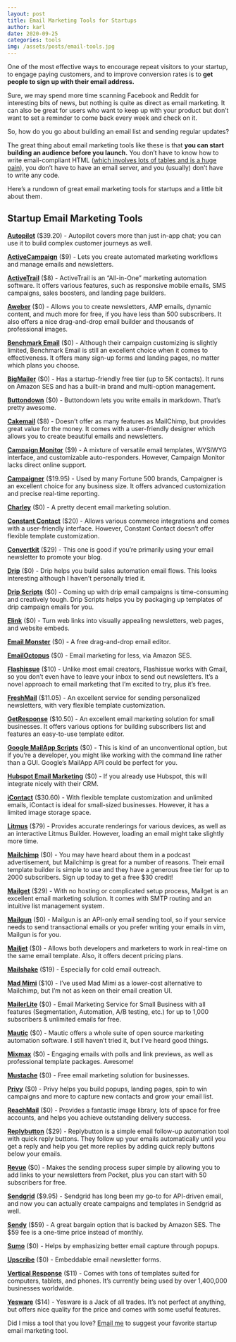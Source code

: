 ```yaml
---
layout: post
title: Email Marketing Tools for Startups 
author: karl
date: 2020-09-25
categories: tools
img: /assets/posts/email-tools.jpg
---
```


One of the most effective ways to encourage repeat visitors to your startup, to engage paying customers, and to improve conversion rates is to **get people to sign up with their email address.**

Sure, we may spend more time scanning Facebook and Reddit for interesting bits of news, but nothing is quite as direct as email marketing. It can also be great for users who want to keep up with your product but don’t want to set a reminder to come back every week and check on it.

<!-- signup -->

So, how do you go about building an email list and sending regular updates?

The great thing about email marketing tools like these is that **you can start building an audience before you launch.** You don’t have to know how to write email-compliant HTML ([which involves lots of tables and is a huge pain](https://www.sitepoint.com/how-to-code-html-email-newsletters/)), you don’t have to have an email server, and you (usually) don’t have to write any code.

Here’s a rundown of great email marketing tools for startups and a little bit about them.

## Startup Email Marketing Tools

**[Autopilot](https://autopilothq.com/)** ($39.20) - Autopilot covers more than just in-app chat; you can use it to build complex customer journeys as well.

**[ActiveCampaign](http://www.activecampaign.com/)** ($9) - Lets you create automated marketing workflows and manage emails and newsletters.

**[ActiveTrail](https://www.activetrail.com/email_marketing_software/)** ($8) - ActiveTrail is an “All-in-One” marketing automation software. It offers various features, such as responsive mobile emails, SMS campaigns, sales boosters, and landing page builders.

**[Aweber](https://www.aweber.com/)** ($0) - Allows you to create newsletters, AMP emails, dynamic content, and much more for free, if you have less than 500 subscribers. It also offers a nice drag-and-drop email builder and thousands of professional images.

**[Benchmark Email](https://www.benchmarkemail.com/)** ($0) - Although their campaign customizing is slightly limited, Benchmark Email is still an excellent choice when it comes to effectiveness. It offers many sign-up forms and landing pages, no matter which plans you choose.

**[BigMailer](https://www.bigmailer.io/)** ($0) - Has a startup-friendly free tier (up to 5K contacts). It runs on Amazon SES and has a built-in brand and multi-option management.

**[Buttondown](https://buttondown.email/)** ($0) - Buttondown lets you write emails in markdown. That’s pretty awesome.

**[Cakemail](https://www.cakemail.com/)** ($8) - Doesn’t offer as many features as MailChimp, but provides great value for the money. It comes with a user-friendly designer which allows you to create beautiful emails and newsletters.

**[Campaign Monitor](https://www.campaignmonitor.com/c/)** ($9) - A mixture of versatile email templates, WYSIWYG interface, and customizable auto-responders. However, Campaign Monitor lacks direct online support.

**[Campaigner](https://www.campaigner.com/)** ($19.95) - Used by many Fortune 500 brands, Campaigner is an excellent choice for any business size. It offers advanced customization and precise real-time reporting.

**[Charley](https://charley.io/)** ($0) - A pretty decent email marketing solution.

**[Constant Contact](https://www.constantcontact.com/home/signup.jsp)** ($20) - Allows various commerce integrations and comes with a user-friendly interface. However, Constant Contact doesn’t offer flexible template customization.

**[Convertkit](https://convertkit.com/)** ($29) - This one is good if you’re primarily using your email newsletter to promote your blog.

**[Drip](https://www.drip.co/)** ($0) - Drip helps you build sales automation email flows. This looks interesting although I haven’t personally tried it.

**[Drip Scripts](https://dripscripts.com/)** ($0) - Coming up with drip email campaigns is time-consuming and creatively tough. Drip Scripts helps you by packaging up templates of drip campaign emails for you.

**[Elink](https://elink.io/)** ($0) - Turn web links into visually appealing newsletters, web pages, and website embeds.

**[Email Monster](https://emailmonster.io/)** ($0) - A free drag-and-drop email editor.

**[EmailOctopus](https://emailoctopus.com/)** ($0) - Email marketing for less, via Amazon SES.

**[Flashissue](https://www.flashissue.com/)** ($10) - Unlike most email creators, Flashissue works with Gmail, so you don’t even have to leave your inbox to send out newsletters. It’s a novel approach to email marketing that I’m excited to try, plus it’s free.

**[FreshMail](https://freshmail.com/)** ($11.05) - An excellent service for sending personalized newsletters, with very flexible template customization.

**[GetResponse](https://www.getresponse.com/)** ($10.50) - An excellent email marketing solution for small businesses. It offers various options for building subscribers list and features an easy-to-use template editor.

**[Google MailApp Scripts](https://developers.google.com/apps-script/reference/mail/mail-app)** ($0) - This is kind of an unconventional option, but if you’re a developer, you might like working with the command line rather than a GUI. Google’s MailApp API could be perfect for you.

**[Hubspot Email Marketing](https://www.hubspot.com/products/marketing/email)** ($0) - If you already use Hubspot, this will integrate nicely with their CRM.

**[iContact](https://www.icontact.com/)** ($30.60) - With flexible template customization and unlimited emails, iContact is ideal for small-sized businesses. However, it has a limited image storage space.

**[Litmus](https://litmus.com/)** ($79) - Provides accurate renderings for various devices, as well as an interactive Litmus Builder. However, loading an email might take slightly more time.

**[Mailchimp](http://eepurl.com/cMDrn5)** ($0) - You may have heard about them in a podcast advertisement, but Mailchimp is great for a number of reasons. Their email template builder is simple to use and they have a generous free tier for up to 2000 subscribers. Sign up today to get a free $30 credit!

**[Mailget](https://www.formget.com/mailget-app/)** ($29) - With no hosting or complicated setup process, Mailget is an excellent email marketing solution. It comes with SMTP routing and an intuitive list management system.

**[Mailgun](https://www.mailgun.com/)** ($0) - Mailgun is an API-only email sending tool, so if your service needs to send transactional emails or you prefer writing your emails in vim, Mailgun is for you.

**[Mailjet](https://www.mailjet.com/)** ($0) - Allows both developers and marketers to work in real-time on the same email template. Also, it offers decent pricing plans.

**[Mailshake](https://mailshake.com/)** ($19) - Especially for cold email outreach.

**[Mad Mimi](https://madmimi.com/)** ($10) - I’ve used Mad Mimi as a lower-cost alternative to Mailchimp, but I’m not as keen on their email creation UI.

**[MailerLite](https://www.mailerlite.com/)** ($0) - Email Marketing Service for Small Business with all features (Segmentation, Automation, A/B testing, etc.) for up to 1,000 subscribers & unlimited emails for free.

**[Mautic](https://www.mautic.org/)** ($0) - Mautic offers a whole suite of open source marketing automation software. I still haven’t tried it, but I’ve heard good things.

**[Mixmax](https://mixmax.com/)** ($0) - Engaging emails with polls and link previews, as well as professional template packages. Awesome!

**[Mustache](https://mustache.website/index.html)** ($0) - Free email marketing solution for businesses.

**[Privy](https://privy.com/)** ($0) - Privy helps you build popups, landing pages, spin to win campaigns and more to capture new contacts and grow your email list.

**[ReachMail](https://www.reachmail.net/)** ($0) - Provides a fantastic image library, lots of space for free accounts, and helps you achieve outstanding delivery success.

**[Replybutton](https://replybutton.com/)** ($29) - Replybutton is a simple email follow-up automation tool with quick reply buttons. They follow up your emails automatically until you get a reply and help you get more replies by adding quick reply buttons below your emails.

**[Revue](https://www.getrevue.co/)** ($0) - Makes the sending process super simple by allowing you to add links to your newsletters from Pocket, plus you can start with 50 subscribers for free.

**[Sendgrid](https://sendgrid.com/)** ($9.95) - Sendgrid has long been my go-to for API-driven email, and now you can actually create campaigns and templates in Sendgrid as well.

**[Sendy](https://sendy.co/)** ($59) - A great bargain option that is backed by Amazon SES. The $59 fee is a one-time price instead of monthly.

**[Sumo](https://sumo.com/)** ($0) - Helps by emphasizing better email capture through popups.

**[Upscribe](https://upscri.be/)** ($0) - Embeddable email newsletter forms.

**[Vertical Response](http://www.verticalresponse.com/)** ($11) - Comes with tons of templates suited for computers, tablets, and phones. It’s currently being used by over 1,400,000 businesses worldwide.

**[Yesware](http://www.yesware.com/)** ($14) - Yesware is a Jack of all trades. It’s not perfect at anything, but offers nice quality for the price and comes with some useful features.

Did I miss a tool that you love? [Email me](mailto:karl@draft.dev) to suggest your favorite startup email marketing tool.
